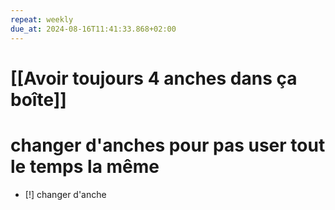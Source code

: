 ```yaml
---
repeat: weekly
due_at: 2024-08-16T11:41:33.868+02:00
---
```

# [[Avoir toujours 4 anches dans ça boîte]]
# changer d'anches pour pas user tout le temps la même
- [!] changer d'anche